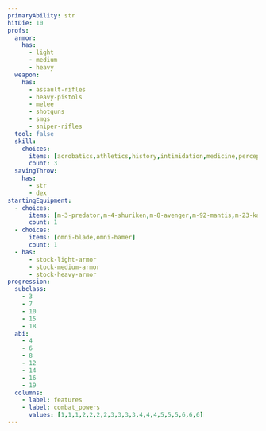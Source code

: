 ```yaml
---
primaryAbility: str
hitDie: 10
profs:
  armor:
    has:
      - light
      - medium
      - heavy
  weapon:
    has:
      - assault-rifles
      - heavy-pistols
      - melee
      - shotguns
      - smgs
      - sniper-rifles
  tool: false
  skill:
    choices:
      items: [acrobatics,athletics,history,intimidation,medicine,perception,persuasion,stealth,survival,vehicle-handling]
      count: 3
  savingThrow:
    has:
      - str
      - dex
startingEquipment:
  - choices:
      items: [m-3-predator,m-4-shuriken,m-8-avenger,m-92-mantis,m-23-katana]
      count: 1
  - choices:
      items: [omni-blade,omni-hamer]
      count: 1
  - has:
      - stock-light-armor
      - stock-medium-armor
      - stock-heavy-armor
progression:
  subclass:
    - 3
    - 7
    - 10
    - 15
    - 18
  abi:
    - 4
    - 6
    - 8
    - 12
    - 14
    - 16
    - 19
  columns:
    - label: features
    - label: combat_powers
      values: [1,1,1,2,2,2,2,3,3,3,3,4,4,4,5,5,5,6,6,6]
---
```

